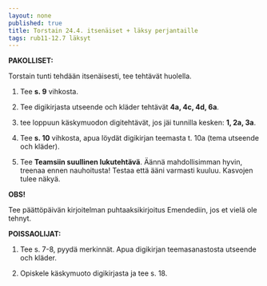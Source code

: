 ```yaml
---
layout: none
published: true
title: Torstain 24.4. itsenäiset + läksy perjantaille
tags: rub11-12.7 läksyt
---
```

**PAKOLLISET:**

Torstain tunti tehdään itsenäisesti, tee tehtävät huolella.

1. Tee **s. 9** vihkosta.

2. Tee digikirjasta utseende och kläder tehtävät **4a, 4c, 4d, 6a**.

3. tee loppuun käskymuodon digitehtävät, jos jäi tunnilla kesken: **1, 2a, 3a**.

4. Tee **s. 10** vihkosta, apua löydät digikirjan teemasta t. 10a (tema utseende och kläder).

5. Tee **Teamsiin suullinen lukutehtävä**. Äännä mahdollisimman hyvin, treenaa ennen nauhoitusta! Testaa että ääni varmasti kuuluu. Kasvojen tulee näkyä.

**OBS!**

Tee päättöpäivän kirjoitelman puhtaaksikirjoitus Emendediin, jos et vielä ole tehnyt.

**POISSAOLIJAT:**

1. Tee s. 7-8, pyydä merkinnät. Apua digikirjan teemasanastosta utseende och kläder.

2. Opiskele käskymuoto digikirjasta ja tee s. 18.